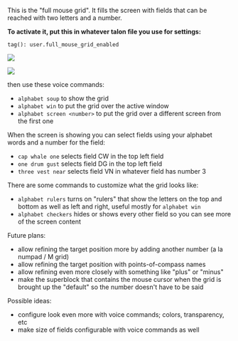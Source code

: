 This is the "full mouse grid". It fills the screen with fields that can be reached with two letters and a number.

__To activate it, put this in whatever talon file you use for settings:__

`tag(): user.full_mouse_grid_enabled`

![](https://gist.githubusercontent.com/timo/b3429ede632f0eb9cac0eb142746dc3b/raw/ebf6185ded98d1ff960047c351d45c6618906891/screenshot.png)

![](https://gist.githubusercontent.com/timo/b3429ede632f0eb9cac0eb142746dc3b/raw/1bbb642824ba7a8dcb2c5d1710460bd7ecd28c0e/screenshot.png)

then use these voice commands:

* `alphabet soup` to show the grid
* `alphabet win` to put the grid over the active window
* `alphabet screen <number>` to put the grid over a different screen from the first one

When the screen is showing you can select fields using your alphabet words and a number for the field:

* `cap whale one` selects field CW in the top left field
* `one drum gust` selects field DG in the top left field
* `three vest near` selects field VN in whatever field has number 3

There are some commands to customize what the grid looks like:

* `alphabet rulers` turns on "rulers" that show the letters on the top and bottom as well as left and right, useful mostly for `alphabet win`
* `alphabet checkers` hides or shows every other field so you can see more of the screen content

Future plans:

* allow refining the target position more by adding another number (a la numpad / M grid)
* allow refining the target position with points-of-compass names
* allow refining even more closely with something like "plus" or "minus"
* make the superblock that contains the mouse cursor when the grid is brought up the "default" so the number doesn't have to be said

Possible ideas:

* configure look even more with voice commands; colors, transparency, etc
* make size of fields configurable with voice commands as well